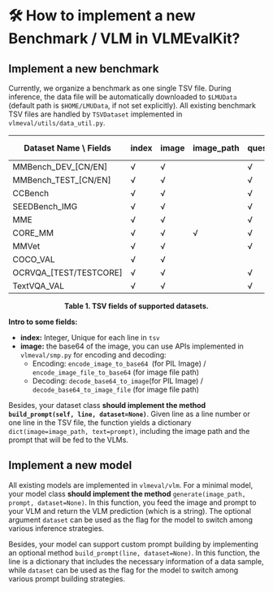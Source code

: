 # 🛠️ How to implement a new Benchmark / VLM in VLMEvalKit? 

## Implement a new benchmark

Currently, we organize a benchmark as one single TSV file. During inference, the data file will be automatically downloaded to `$LMUData` (default path is `$HOME/LMUData`, if not set explicitly). All existing benchmark TSV files are handled by `TSVDataset` implemented in `vlmeval/utils/data_util.py`. 

| Dataset Name \ Fields   | index | image | image_path | question | hint | A    | B    | C    | D    | answer | category | l2-category | split |
| ----------------------- | ----- | ----- | ---------- | -------- | ---- | ---- | ---- | ---- | ---- | ------ | -------- | ----------- | ----- |
| MMBench_DEV_[CN/EN]     | √     | √     |            | √        | √    | √    | √    | √    | √    | √      | √        | √           | √     |
| MMBench_TEST_[CN/EN]    | √     | √     |            | √        | √    | √    | √    | √    | √    |        | √        | √           | √     |
| CCBench                 | √     | √     |            | √        |      | √    | √    | √    | √    | √      | √        |             |       |
| SEEDBench_IMG           | √     | √     |            | √        |      | √    | √    | √    | √    | √      | √        |             |       |
| MME                     | √     | √     |            | √        |      |      |      |      |      | √      | √        |             |       |
| CORE_MM                 | √     | √     | √          | √        |      |      |      |      |      |        | √        |             |       |
| MMVet                   | √     | √     |            | √        |      |      |      |      |      | √      | √        |             |       |
| COCO_VAL                | √     | √     |            |          |      |      |      |      |      | √      |          |             |       |
| OCRVQA_[TEST/TESTCORE]  | √     | √     |            | √        |      |      |      |      |      | √      |          |             |       |
| TextVQA_VAL             | √     | √     |            | √        |      |      |      |      |      | √      |          |             |       |

<div align="center"><b>Table 1. TSV fields of supported datasets.</b></div>

**Intro to some fields:**

- **index:** Integer, Unique for each line in `tsv`
- **image:** the base64 of the image, you can use APIs implemented in `vlmeval/smp.py` for encoding and decoding: 
  - Encoding: `encode_image_to_base64 `(for PIL Image) / `encode_image_file_to_base64` (for image file path)
  - Decoding: `decode_base64_to_image`(for PIL Image) / `decode_base64_to_image_file` (for image file path)

Besides, your dataset class **should implement the method `build_prompt(self, line, dataset=None)`**. Given line as a line number or one line in the TSV file, the function yields a dictionary `dict(image=image_path, text=prompt)`, including the image path and the prompt that will be fed to the VLMs.

## Implement a new model

All existing models are implemented in `vlmeval/vlm`. For a minimal model, your model class **should implement the method** `generate(image_path, prompt, dataset=None)`. In this function, you feed the image and prompt to your VLM and return the VLM prediction (which is a string). The optional argument `dataset` can be used as the flag for the model to switch among various inference strategies. 

Besides, your model can support custom prompt building by implementing an optional method `build_prompt(line, dataset=None)`. In this function, the line is a dictionary that includes the necessary information of a data sample, while `dataset` can be used as the flag for the model to switch among various prompt building strategies. 